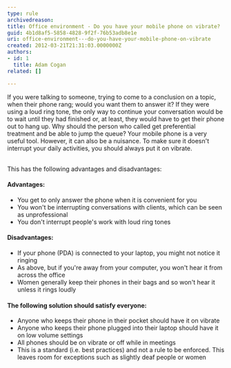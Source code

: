 ```yaml
---
type: rule
archivedreason: 
title: Office environment - Do you have your mobile phone on vibrate?
guid: 4b1d8af5-5858-4828-9f2f-76b53adb8e1e
uri: office-environment---do-you-have-your-mobile-phone-on-vibrate
created: 2012-03-21T21:31:03.0000000Z
authors:
- id: 1
  title: Adam Cogan
related: []

---
```



If you were talking to someone, trying to come to a conclusion on a topic, when their phone rang; would you want them to answer it? If they were using a loud ring tone, the only way to continue your conversation would be to wait until they had finished or, at least, they would have to get their phone out to hang up. Why should the person who called get preferential treatment and be able to jump the queue? Your mobile phone is a very useful tool. However, it can also be a nuisance. To make sure it doesn't interrupt your daily activities, you should always put it on vibrate. 
<br><excerpt class='endintro'></excerpt><br>
<p>This has the following advantages and disadvantages&#58;</p>
<h4>Advantages&#58;</h4>
<ul><li>You get to only answer the phone when it is convenient for you</li>
<li>You won't be interrupting conversations with clients, which can be seen as unprofessional</li>
<li>You don't interrupt people's work with loud ring tones</li></ul>
<h4>Disadvantages&#58;</h4>
<ul><li>If your phone (PDA) is connected to your laptop, you might not notice it ringing</li>
<li>As above, but if you're away from your computer, you won't hear it from across the office</li>
<li>Women generally keep their phones in their bags and so won't hear it unless it rings loudly</li></ul>
<h4>The following solution should satisfy everyone&#58;</h4>
<ul><li>Anyone who keeps their phone in their pocket should have it on vibrate</li>
<li>Anyone who keeps their phone plugged into their laptop should have it on low volume settings</li>
<li>All phones should be on vibrate or off while in meetings</li>
<li>This is a standard (i.e. best practices) and not a rule to be enforced. This leaves room for exceptions such as slightly deaf people or women</li></ul>


